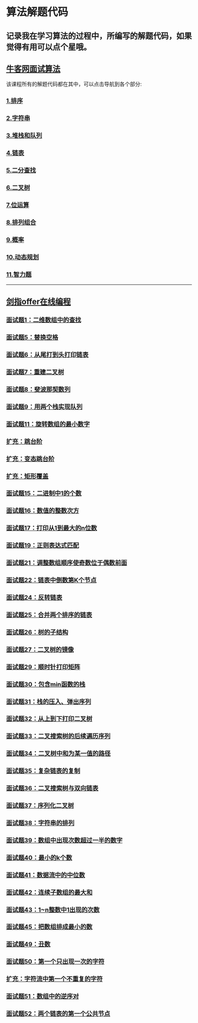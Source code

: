 算法解题代码
============
记录我在学习算法的过程中，所编写的解题代码，如果觉得有用可以点个星哦。<br>
----------------------------------------------------------------------------
[牛客网面试算法](https://github.com/joeyleee/Algorithm/tree/master/nc_algorithm/src)<br>
----------------------------------------------------------------------------
该课程所有的解题代码都在其中，可以点击导航到各个部分:<br>
### [1.排序](https://github.com/joeyleee/Algorithm/tree/master/nc_algorithm/src/sort)<br/>
### [2.字符串](https://github.com/joeyleee/Algorithm/tree/master/nc_algorithm/src/string)<br/>
### [3.堆栈和队列](https://github.com/joeyleee/Algorithm/tree/master/nc_algorithm/src/queue_stack)<br/>
### [4.链表](https://github.com/joeyleee/Algorithm/tree/master/nc_algorithm/src/linkedlist)<br/>
### [5.二分查找](https://github.com/joeyleee/Algorithm/tree/master/nc_algorithm/src/binary_search)<br/>
### [6.二叉树](https://github.com/joeyleee/Algorithm/tree/master/nc_algorithm/src/binary_tree)<br/>
### [7.位运算](https://github.com/joeyleee/Algorithm/tree/master/nc_algorithm/src/bit_operation)<br/>
### [8.排列组合](https://github.com/joeyleee/Algorithm/tree/master/nc_algorithm/src/permutation_combination)<br/>
### [9.概率](https://github.com/joeyleee/Algorithm/tree/master/nc_algorithm/src/probability)<br/>
### [10.动态规划](https://github.com/joeyleee/Algorithm/tree/master/nc_algorithm/src/dynamic_programming)<br/>
### [11.智力题](https://github.com/joeyleee/Algorithm/tree/master/nc_algorithm/src/brain_puzzles)<br/>
----------------------------------------------------------------------------
[剑指offer在线编程](https://www.nowcoder.com/ta/coding-interviews)<br>
----------------------------------------------------------------------------
### [面试题1：二维数组中的查找](https://github.com/joeyleee/Algorithm/blob/master/sword_offer/src/Find.java)<br/>
### [面试题5：替换空格](https://github.com/joeyleee/Algorithm/blob/master/sword_offer/src/ReplaceSpace.java)<br/>
### [面试题6：从尾打到头打印链表](https://github.com/joeyleee/Algorithm/blob/master/sword_offer/src/printListFromTailToHead.java)<br/>
### [面试题7：重建二叉树](https://github.com/joeyleee/Algorithm/blob/master/sword_offer/src/reConstructBinaryTree.java)<br/>
### [面试题8：斐波那契数列](https://github.com/joeyleee/Algorithm/blob/master/sword_offer/src/Fibonacc.java)<br/>
### [面试题9：用两个栈实现队列](https://github.com/joeyleee/Algorithm/blob/master/sword_offer/src/createQueueWithStack.java)<br/>
### [面试题11：旋转数组的最小数字](https://github.com/joeyleee/Algorithm/blob/master/sword_offer/src/minNumberInRotateArray.java)<br/>
### [扩充：跳台阶](https://github.com/joeyleee/Algorithm/blob/master/sword_offer/src/JumpFloor.java)<br/>
### [扩充：变态跳台阶](https://github.com/joeyleee/Algorithm/blob/master/sword_offer/src/JumpFloorII.java)<br/>
### [扩充：矩形覆盖](https://github.com/joeyleee/Algorithm/blob/master/sword_offer/src/RectCover.java)<br/>
### [面试题15：二进制中1的个数](https://github.com/joeyleee/Algorithm/blob/master/sword_offer/src/NumberOf1.java)<br/>
### [面试题16：数值的整数次方](https://github.com/joeyleee/Algorithm/blob/master/sword_offer/src/Power.java)<br/>
### [面试题17：打印从1到最大的n位数](https://github.com/joeyleee/Algorithm/blob/master/sword_offer/src/print1ToNDigits.java)<br/>
### [面试题19：正则表达式匹配](https://github.com/joeyleee/Algorithm/blob/master/sword_offer/src/match.java)<br/>
### [面试题21：调整数组顺序使奇数位于偶数前面](https://github.com/joeyleee/Algorithm/blob/master/sword_offer/src/reOrderArray.java)<br/>
### [面试题22：链表中倒数第K个节点](https://github.com/joeyleee/Algorithm/blob/master/sword_offer/src/FindKthToTail.java)<br/>
### [面试题24：反转链表](https://github.com/joeyleee/Algorithm/blob/master/sword_offer/src/ReverseList.java)<br/>
### [面试题25：合并两个排序的链表](https://github.com/joeyleee/Algorithm/blob/master/sword_offer/src/Merge.java)<br/>
### [面试题26：树的子结构](https://github.com/joeyleee/Algorithm/blob/master/sword_offer/src/HasSubtree.java)<br/>
### [面试题27：二叉树的镜像](https://github.com/joeyleee/Algorithm/blob/master/sword_offer/src/Mirror.java)<br/>
### [面试题29：顺时针打印矩阵](https://github.com/joeyleee/Algorithm/blob/master/sword_offer/src/printMatrix.java)<br/>
### [面试题30：包含min函数的栈](https://github.com/joeyleee/Algorithm/blob/master/sword_offer/src/minStack.java)<br/>
### [面试题31：栈的压入、弹出序列](https://github.com/joeyleee/Algorithm/blob/master/sword_offer/src/IsPopOrder.java)<br/>
### [面试题32：从上到下打印二叉树](https://github.com/joeyleee/Algorithm/blob/master/sword_offer/src/PrintFromTopToBottom.java)<br/>
### [面试题33：二叉搜索树的后续遍历序列](https://github.com/joeyleee/Algorithm/blob/master/sword_offer/src/VerifySquenceOfBST.java)<br/>
### [面试题34：二叉树中和为某一值的路径](https://github.com/joeyleee/Algorithm/blob/master/sword_offer/src/FindPath.java)<br/>
### [面试题35：复杂链表的复制](https://github.com/joeyleee/Algorithm/blob/master/sword_offer/src/Clone.java)<br/>
### [面试题36：二叉搜索树与双向链表](https://github.com/joeyleee/Algorithm/blob/master/sword_offer/src/Convert.java)<br/>
### [面试题37：序列化二叉树](https://github.com/joeyleee/Algorithm/blob/master/sword_offer/src/SerializeAndDeserialize.java)<br/>
### [面试题38：字符串的排列](https://github.com/joeyleee/Algorithm/blob/master/sword_offer/src/Permutation.java)<br/>
### [面试题39：数组中出现次数超过一半的数字](https://github.com/joeyleee/Algorithm/blob/master/sword_offer/src/MoreThanHalfNum_Solution.java)<br/>
### [面试题40：最小的k个数](https://github.com/joeyleee/Algorithm/blob/master/sword_offer/src/GetLeastNumbers_Solution.java)<br/>
### [面试题41：数据流中的中位数](https://github.com/joeyleee/Algorithm/blob/master/sword_offer/src/Median.java)<br/>
### [面试题42：连续子数组的最大和](https://github.com/joeyleee/Algorithm/blob/master/sword_offer/src/FindGreatestSumOfSubArray.java)<br/>
### [面试题43：1~n整数中1出现的次数](https://github.com/joeyleee/Algorithm/blob/master/sword_offer/src/NumberOf1Between1AndN_Solution.java)<br/>
### [面试题45：把数组排成最小的数](https://github.com/joeyleee/Algorithm/blob/master/sword_offer/src/PrintMinNumber.java)<br/>
### [面试题49：丑数](https://github.com/joeyleee/Algorithm/blob/master/sword_offer/src/GetUglyNumber_Solution.java)<br/>
### [面试题50：第一个只出现一次的字符](https://github.com/joeyleee/Algorithm/blob/master/sword_offer/src/FirstNotRepeatingChar.java)<br/>
### [扩充：字符流中第一个不重复的字符](https://github.com/joeyleee/Algorithm/blob/master/sword_offer/src/FirstAppearingOnce.java)<br/>
### [面试题51：数组中的逆序对](https://github.com/joeyleee/Algorithm/blob/master/sword_offer/src/InversePairs.java)<br/>
### [面试题52：两个链表的第一个公共节点](https://github.com/joeyleee/Algorithm/blob/master/sword_offer/src/FindFirstCommonNod.java)<br/>